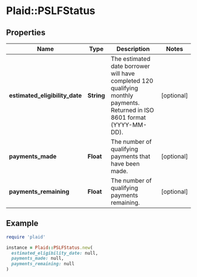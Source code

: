# Plaid::PSLFStatus

## Properties

| Name | Type | Description | Notes |
| ---- | ---- | ----------- | ----- |
| **estimated_eligibility_date** | **String** | The estimated date borrower will have completed 120 qualifying monthly payments. Returned in ISO 8601 format (YYYY-MM-DD). | [optional] |
| **payments_made** | **Float** | The number of qualifying payments that have been made. | [optional] |
| **payments_remaining** | **Float** | The number of qualifying payments remaining. | [optional] |

## Example

```ruby
require 'plaid'

instance = Plaid::PSLFStatus.new(
  estimated_eligibility_date: null,
  payments_made: null,
  payments_remaining: null
)
```

